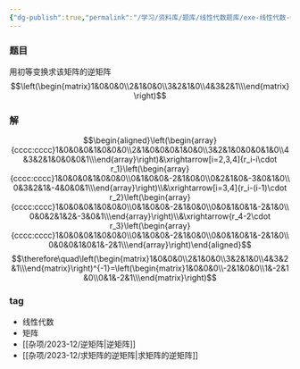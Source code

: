 ```yaml
---
{"dg-publish":true,"permalink":"/学习/资料库/题库/线性代数题库/exe-线性代数-00000029/","dgPassFrontmatter":true}
---
```


### 题目
用初等变换求该矩阵的逆矩阵
$$\left(\begin{matrix}1&0&0&0\\2&1&0&0\\3&2&1&0\\4&3&2&1\\\end{matrix}\right)$$
### 解
$$\begin{aligned}\left(\begin{array}{cccc:cccc}1&0&0&0&1&0&0&0\\2&1&0&0&0&1&0&0\\3&2&1&0&0&0&1&0\\4&3&2&1&0&0&0&1\\\end{array}\right)&\xrightarrow[i=2,3,4]{r_i-i\cdot r_1}\left(\begin{array}{cccc:cccc}1&0&0&0&1&0&0&0\\0&1&0&0&-2&1&0&0\\0&2&1&0&-3&0&1&0\\0&3&2&1&-4&0&0&1\\\end{array}\right)\\&\xrightarrow[i=3,4]{r_i-(i-1)\cdot r_2}\left(\begin{array}{cccc:cccc}1&0&0&0&1&0&0&0\\0&1&0&0&-2&1&0&0\\0&0&1&0&1&-2&1&0\\0&0&2&1&2&-3&0&1\\\end{array}\right)\\&\xrightarrow{r_4-2\cdot r_3}\left(\begin{array}{cccc:cccc}1&0&0&0&1&0&0&0\\0&1&0&0&-2&1&0&0\\0&0&1&0&1&-2&1&0\\0&0&0&1&0&1&-2&1\\\end{array}\right)\end{aligned}$$
$$\therefore\quad\left(\begin{matrix}1&0&0&0\\2&1&0&0\\3&2&1&0\\4&3&2&1\\\end{matrix}\right)^{-1}=\left(\begin{matrix}1&0&0&0\\-2&1&0&0\\1&-2&1&0\\0&1&-2&1\\\end{matrix}\right)$$
### tag
- 线性代数
- 矩阵
- [[杂项/2023-12/逆矩阵\|逆矩阵]]
- [[杂项/2023-12/求矩阵的逆矩阵\|求矩阵的逆矩阵]]